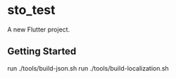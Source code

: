 # sto_test

A new Flutter project.

## Getting Started

run ./tools/build-json.sh
run ./tools/build-localization.sh
